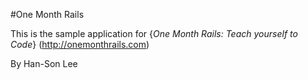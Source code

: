 #One Month Rails

This is the sample application for
{*One Month Rails: Teach yourself to Code*} (http://onemonthrails.com)

By Han-Son Lee